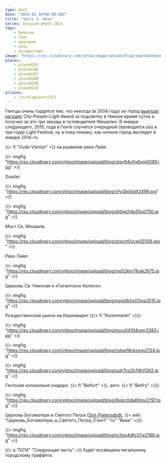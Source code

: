 ```yaml
---
type: post
date: "2014-01-18T00:00:00Z"
title: "Часть 2. Ночь"
series: belgium-ghent-2014
tags:
    - Бельгия
    - Гент
    - красивое
    - ночь
    - путешествия
image: "https://res.cloudinary.com/yktoo/image/upload/blog/xkpr64x0y6xm0099.jpg"
places:
    - place0203
    - place0196
    - place0197
    - place0200
    - place0199
    - place0214
aliases:
    - /ru/blog/post/213
---
```


Гентцы очень гордятся тем, что некогда (в 2004 году) их город [выиграл награду](http://www.visitgent.be/en/node/8326) City-People-Light Award за подсветку в тёмное время суток и получил за это три звезды в путеводителе Мишелин. В январе следующего, 2015, года в Генте случится очередной (проводится раз в три года) Light Festival, ну а пока покажу, как ночной город выглядит в январе 2014-го.

<!--more-->

{{< fl "Oude Vismijn" >}} на развилке реки Лейе:

{{< imgfig "https://res.cloudinary.com/yktoo/image/upload/blog/xkpr64x0y6xm0099.jpg" >}}

Graslei:

{{< imgfig "https://res.cloudinary.com/yktoo/image/upload/blog/vfvj3bj0giif2499.jpg" >}}

{{< imgfig "https://res.cloudinary.com/yktoo/image/upload/blog/djdne2j4s55o0750.jpg" >}}

Мост Св. Михаила:

{{< imgfig "https://res.cloudinary.com/yktoo/image/upload/blog/ztxivrt0vcw02556.jpg" >}}

Река Лейе:

{{< imgfig "https://res.cloudinary.com/yktoo/image/upload/blog/me52kty76ujk2675.jpg" >}}

Церковь Св. Николая и «Гигантское Колесо»:

{{< imgfig "https://res.cloudinary.com/yktoo/image/upload/blog/egya1bhx03ma3515.jpg" >}}

Рождественский рынок на Коренмаркт ({{< fl "Korenmarkt" >}}):

{{< imgfig "https://res.cloudinary.com/yktoo/image/upload/blog/eocs54104umr3383.jpg" >}}

{{< imgfig "https://res.cloudinary.com/yktoo/image/upload/blog/vobwf8nkzxgy2124.jpg" >}}

{{< imgfig "https://res.cloudinary.com/yktoo/image/upload/blog/uuh7ns2h7dhl1342.jpg" >}}

Гентская колокольня (нидерл. {{< fl "Belfort" >}}, англ. {{< fl "Belfry" >}}):

{{< imgfig "https://res.cloudinary.com/yktoo/image/upload/blog/l6opc0da80mv2797.jpg" >}}

Церковь Богоматери и Святого Петра ([Sint-Pietersabdij](http://www.sintpietersabdijgent.be/), {{< wiki "Церковь_Богоматери_и_Святого_Петра_(Гент)" "ru" "Вики" >}}):

{{< imgfig "https://res.cloudinary.com/yktoo/image/upload/blog/jo3go4dfo37w2188.jpg" >}}

{{< a "0214" "Следующая часть" >}} будет посвящена легальному городскому граффити.
